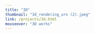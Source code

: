 ```yaml
---
title: "3D"
thumbnail: "3d_rendering_urn (2).jpeg"
link: /projects/3d.html
mouseover: "3D works"
---
```

